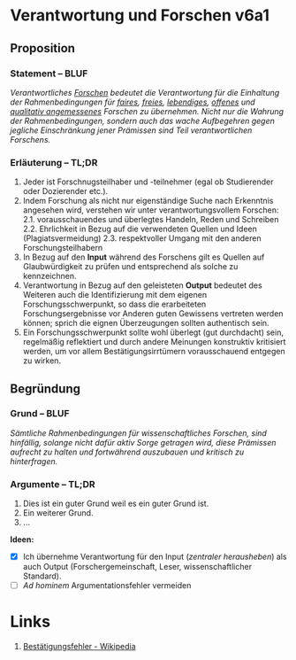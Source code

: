 ﻿<!---
   NAME - The NAME of this project is:
ethos

  FILE - The FILENAME of the current file is:
/v6a1.md

  CREATION - This project was CREATED on:
2017-01-28-16:15:00 UTC

  MODIFICATION - This project was last MODIFIED on:
2017-01-28-16:15:00 UTC

  VERSION - The current VERSION of this project is:
<git-commit-hash>-2017-01-28-16:15:00 UTC

  CREATOR(S) - This project was CREATED by:
Michael Czechowski, Martin Maga

  CONTACT - You can CONTACT the creator(s) or developer(s) of this project at:
E-Mail: mail@martinmaga.de

  COPYRIGHT - The COPYRIGHT holder of this project is:
COPYRIGHT (c) 2016 Martin Maga

  LICENSE - This project is LICENSED under the following license:
Martin Maga 2016 CC BY-SA 4.0 https://creativecommons.org

  SUBFILE – This is a SUBFILE! For more INFORMATION on this project go to:
/README.md
--->

# Verantwortung und Forschen v6a1

## Proposition
### Statement – BLUF
_Verantwortliches [Forschen](../actions/a1_research.md) bedeutet die Verantwortung für die Einhaltung der Rahmenbedingungen für [faires](./v1a1.md), [freies](./v2a1.md), [lebendiges](./v3a1.md), [offenes](./v4a1.md) und [qualitativ angemessenes](./v5a1.md) Forschen zu übernehmen. Nicht nur die Wahrung der Rahmenbedingungen, sondern auch das wache Aufbegehren gegen jegliche Einschränkung jener Prämissen sind Teil verantwortlichen Forschens._

### Erläuterung – TL;DR
1. Jeder ist Forschnugsteilhaber und -teilnehmer (egal ob Studierender oder Dozierender etc.).
2. Indem Forschung als nicht nur eigenständige Suche nach Erkenntnis angesehen wird, verstehen wir unter verantwortungsvollem Forschen:
  2.1. vorausschauendes und überlegtes Handeln, Reden und Schreiben
  2.2. Ehrlichkeit in Bezug auf die verwendeten Quellen und Ideen (Plagiatsvermeidung)
  2.3. respektvoller Umgang mit den anderen Forschungsteilhabern
3. In Bezug auf den __Input__ während des Forschens gilt es Quellen auf Glaubwürdigkeit zu prüfen und entsprechend als solche zu kennzeichnen.
4. Verantwortung in Bezug auf den geleisteten __Output__ bedeutet des Weiteren auch die Identifizierung mit dem eigenen Forschungsschwerpunkt, so dass die erarbeiteten Forschungsergebnisse vor Anderen guten Gewissens vertreten werden können; sprich die eignen Überzeugungen sollten authentisch sein.
5. Ein Forschungsschwerpunkt sollte wohl überlegt (gut durchdacht) sein, regelmäßig reflektiert und durch andere Meinungen konstruktiv kritisiert werden, um vor allem Bestätigungsirrtümern vorausschauend entgegen zu wirken.

## Begründung
### Grund – BLUF
*Sämtliche Rahmenbedingungen für wissenschaftliches Forschen, sind hinfällig, solange nicht dafür aktiv Sorge getragen wird, diese Prämissen aufrecht zu halten und fortwährend auszubauen und kritisch zu hinterfragen.*

### Argumente – TL;DR
1. Dies ist ein guter Grund weil es ein guter Grund ist.
2. Ein weiterer Grund.
3. …

__Ideen:__
- [x] Ich übernehme Verantwortung für den Input (_zentraler herausheben_) als auch Output (Forschergemeinschaft, Leser, wissenschaftlicher Standard).
- [ ] _Ad hominem_ Argumentationsfehler vermeiden

# Links
  1. [Bestätigungsfehler - Wikipedia](https://de.wikipedia.org/wiki/Best%C3%A4tigungsfehler)
